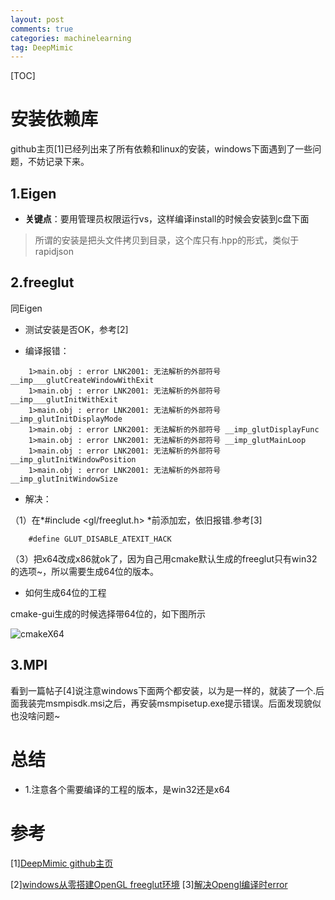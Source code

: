 ```yaml
---
layout: post
comments: true
categories: machinelearning
tag: DeepMimic
---
```


[TOC]

# 安装依赖库

github主页[1]已经列出来了所有依赖和linux的安装，windows下面遇到了一些问题，不妨记录下来。

## 1.Eigen
* **关键点**：要用管理员权限运行vs，这样编译install的时候会安装到c盘下面

> 所谓的安装是把头文件拷贝到目录，这个库只有.hpp的形式，类似于rapidjson

## 2.freeglut
同Eigen

* 测试安装是否OK，参考[2]

* 编译报错：

```
	1>main.obj : error LNK2001: 无法解析的外部符号 __imp___glutCreateWindowWithExit
	1>main.obj : error LNK2001: 无法解析的外部符号 __imp___glutInitWithExit
	1>main.obj : error LNK2001: 无法解析的外部符号 __imp_glutInitDisplayMode
	1>main.obj : error LNK2001: 无法解析的外部符号 __imp_glutDisplayFunc
	1>main.obj : error LNK2001: 无法解析的外部符号 __imp_glutMainLoop
	1>main.obj : error LNK2001: 无法解析的外部符号 __imp_glutInitWindowPosition
	1>main.obj : error LNK2001: 无法解析的外部符号 __imp_glutInitWindowSize
```

* 解决：

（1）在*#include <gl/freeglut.h>  *前添加宏，依旧报错.参考[3]

```
	#define GLUT_DISABLE_ATEXIT_HACK
```

（3）把x64改成x86就ok了，因为自己用cmake默认生成的freeglut只有win32的选项~，所以需要生成64位的版本。

* 如何生成64位的工程

cmake-gui生成的时候选择带64位的，如下图所示

![cmakeX64](https://github.com/pkxpp/pkxpp.github.io/blob/master/_posts/img/cmakeX64.png?raw=true)


## 3.MPI

看到一篇帖子[4]说注意windows下面两个都安装，以为是一样的，就装了一个.后面我装完msmpisdk.msi之后，再安装msmpisetup.exe提示错误。后面发现貌似也没啥问题~


# 总结
* 1.注意各个需要编译的工程的版本，是win32还是x64

# 参考
[1][DeepMimic github主页](https://github.com/xbpeng/DeepMimic)

[2][windows从零搭建OpenGL freeglut环境](https://blog.csdn.net/linian71/article/details/68485494)
[3][解决Opengl编译时error](https://blog.csdn.net/rodgeliao/article/details/7024094)